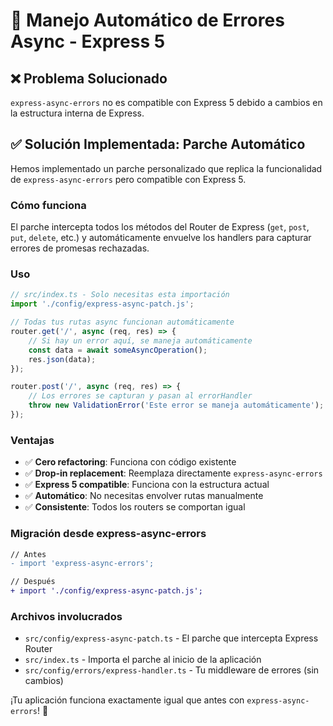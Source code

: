 # 🚀 Manejo Automático de Errores Async - Express 5

## ❌ Problema Solucionado

`express-async-errors` no es compatible con Express 5 debido a cambios en la estructura interna de Express.

## ✅ Solución Implementada: Parche Automático

Hemos implementado un parche personalizado que replica la funcionalidad de `express-async-errors` pero compatible con Express 5.

### Cómo funciona

El parche intercepta todos los métodos del Router de Express (`get`, `post`, `put`, `delete`, etc.) y automáticamente envuelve los handlers para capturar errores de promesas rechazadas.

### Uso

```typescript
// src/index.ts - Solo necesitas esta importación
import './config/express-async-patch.js';

// Todas tus rutas async funcionan automáticamente
router.get('/', async (req, res) => {
	// Si hay un error aquí, se maneja automáticamente
	const data = await someAsyncOperation();
	res.json(data);
});

router.post('/', async (req, res) => {
	// Los errores se capturan y pasan al errorHandler
	throw new ValidationError('Este error se maneja automáticamente');
});
```

### Ventajas

- ✅ **Cero refactoring**: Funciona con código existente
- ✅ **Drop-in replacement**: Reemplaza directamente `express-async-errors`
- ✅ **Express 5 compatible**: Funciona con la estructura actual
- ✅ **Automático**: No necesitas envolver rutas manualmente
- ✅ **Consistente**: Todos los routers se comportan igual

### Migración desde express-async-errors

```diff
// Antes
- import 'express-async-errors';

// Después
+ import './config/express-async-patch.js';
```

### Archivos involucrados

- `src/config/express-async-patch.ts` - El parche que intercepta Express Router
- `src/index.ts` - Importa el parche al inicio de la aplicación
- `src/config/errors/express-handler.ts` - Tu middleware de errores (sin cambios)

¡Tu aplicación funciona exactamente igual que antes con `express-async-errors`! 🎉
